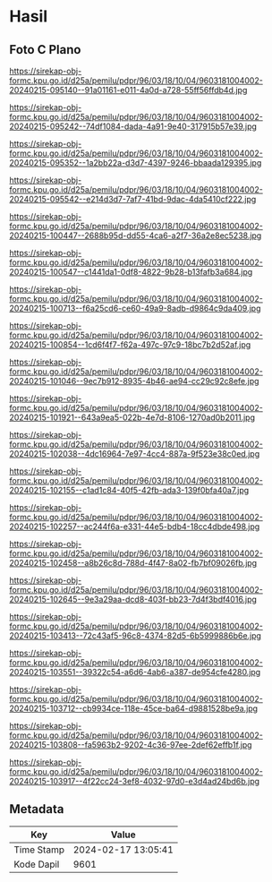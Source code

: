 # Hasil

## Foto C Plano

https://sirekap-obj-formc.kpu.go.id/d25a/pemilu/pdpr/96/03/18/10/04/9603181004002-20240215-095140--91a01161-e011-4a0d-a728-55ff56ffdb4d.jpg

https://sirekap-obj-formc.kpu.go.id/d25a/pemilu/pdpr/96/03/18/10/04/9603181004002-20240215-095242--74df1084-dada-4a91-9e40-317915b57e39.jpg

https://sirekap-obj-formc.kpu.go.id/d25a/pemilu/pdpr/96/03/18/10/04/9603181004002-20240215-095352--1a2bb22a-d3d7-4397-9246-bbaada129395.jpg

https://sirekap-obj-formc.kpu.go.id/d25a/pemilu/pdpr/96/03/18/10/04/9603181004002-20240215-095542--e214d3d7-7af7-41bd-9dac-4da5410cf222.jpg

https://sirekap-obj-formc.kpu.go.id/d25a/pemilu/pdpr/96/03/18/10/04/9603181004002-20240215-100447--2688b95d-dd55-4ca6-a2f7-36a2e8ec5238.jpg

https://sirekap-obj-formc.kpu.go.id/d25a/pemilu/pdpr/96/03/18/10/04/9603181004002-20240215-100547--c1441da1-0df8-4822-9b28-b13fafb3a684.jpg

https://sirekap-obj-formc.kpu.go.id/d25a/pemilu/pdpr/96/03/18/10/04/9603181004002-20240215-100713--f6a25cd6-ce60-49a9-8adb-d9864c9da409.jpg

https://sirekap-obj-formc.kpu.go.id/d25a/pemilu/pdpr/96/03/18/10/04/9603181004002-20240215-100854--1cd6f4f7-f62a-497c-97c9-18bc7b2d52af.jpg

https://sirekap-obj-formc.kpu.go.id/d25a/pemilu/pdpr/96/03/18/10/04/9603181004002-20240215-101046--9ec7b912-8935-4b46-ae94-cc29c92c8efe.jpg

https://sirekap-obj-formc.kpu.go.id/d25a/pemilu/pdpr/96/03/18/10/04/9603181004002-20240215-101921--643a9ea5-022b-4e7d-8106-1270ad0b2011.jpg

https://sirekap-obj-formc.kpu.go.id/d25a/pemilu/pdpr/96/03/18/10/04/9603181004002-20240215-102038--4dc16964-7e97-4cc4-887a-9f523e38c0ed.jpg

https://sirekap-obj-formc.kpu.go.id/d25a/pemilu/pdpr/96/03/18/10/04/9603181004002-20240215-102155--c1ad1c84-40f5-42fb-ada3-139f0bfa40a7.jpg

https://sirekap-obj-formc.kpu.go.id/d25a/pemilu/pdpr/96/03/18/10/04/9603181004002-20240215-102257--ac244f6a-e331-44e5-bdb4-18cc4dbde498.jpg

https://sirekap-obj-formc.kpu.go.id/d25a/pemilu/pdpr/96/03/18/10/04/9603181004002-20240215-102458--a8b26c8d-788d-4f47-8a02-fb7bf09026fb.jpg

https://sirekap-obj-formc.kpu.go.id/d25a/pemilu/pdpr/96/03/18/10/04/9603181004002-20240215-102645--9e3a29aa-dcd8-403f-bb23-7d4f3bdf4016.jpg

https://sirekap-obj-formc.kpu.go.id/d25a/pemilu/pdpr/96/03/18/10/04/9603181004002-20240215-103413--72c43af5-96c8-4374-82d5-6b5999886b6e.jpg

https://sirekap-obj-formc.kpu.go.id/d25a/pemilu/pdpr/96/03/18/10/04/9603181004002-20240215-103551--39322c54-a6d6-4ab6-a387-de954cfe4280.jpg

https://sirekap-obj-formc.kpu.go.id/d25a/pemilu/pdpr/96/03/18/10/04/9603181004002-20240215-103712--cb9934ce-118e-45ce-ba64-d9881528be9a.jpg

https://sirekap-obj-formc.kpu.go.id/d25a/pemilu/pdpr/96/03/18/10/04/9603181004002-20240215-103808--fa5963b2-9202-4c36-97ee-2def62effb1f.jpg

https://sirekap-obj-formc.kpu.go.id/d25a/pemilu/pdpr/96/03/18/10/04/9603181004002-20240215-103917--4f22cc24-3ef8-4032-97d0-e3d4ad24bd6b.jpg


## Metadata

| Key        | Value               |
| ---------- | ------------------- |
| Time Stamp | 2024-02-17 13:05:41 |
| Kode Dapil | 9601                |



